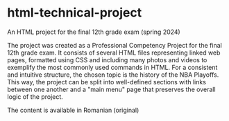 # html-technical-project
An HTML project for the final 12th grade exam (spring 2024)

The project was created as a Professional Competency Project for the final 12th grade exam. It consists of several HTML files representing linked web pages, formatted using CSS and including many photos and videos to exemplify the most commonly used commands in HTML. 
For a consistent and intuitive structure, the chosen topic is the history of the NBA Playoffs. This way, the project can be split into well-defined sections with links between one another and a "main menu" page that preserves the overall logic of the project.

The content is available in Romanian (original)
